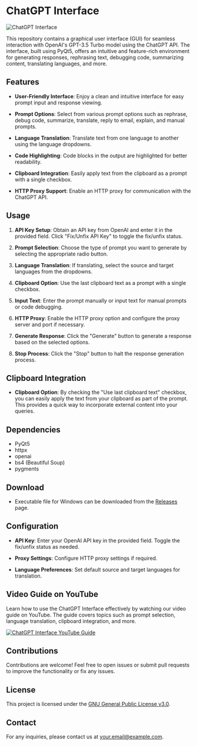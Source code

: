 # ChatGPT Interface

![ChatGPT Interface](https://github.com/I-A-Team/ChatGPT-UI/blob/main/icon.ico)

This repository contains a graphical user interface (GUI) for seamless interaction with OpenAI's GPT-3.5 Turbo model using the ChatGPT API. The interface, built using PyQt5, offers an intuitive and feature-rich environment for generating responses, rephrasing text, debugging code, summarizing content, translating languages, and more.

## Features

- **User-Friendly Interface**: Enjoy a clean and intuitive interface for easy prompt input and response viewing.

- **Prompt Options**: Select from various prompt options such as rephrase, debug code, summarize, translate, reply to email, explain, and manual prompts.

- **Language Translation**: Translate text from one language to another using the language dropdowns.

- **Code Highlighting**: Code blocks in the output are highlighted for better readability.

- **Clipboard Integration**: Easily apply text from the clipboard as a prompt with a single checkbox.

- **HTTP Proxy Support**: Enable an HTTP proxy for communication with the ChatGPT API.

## Usage

1. **API Key Setup**: Obtain an API key from OpenAI and enter it in the provided field. Click "Fix/Unfix API Key" to toggle the fix/unfix status.

2. **Prompt Selection**: Choose the type of prompt you want to generate by selecting the appropriate radio button.

3. **Language Translation**: If translating, select the source and target languages from the dropdowns.

4. **Clipboard Option**: Use the last clipboard text as a prompt with a single checkbox.

5. **Input Text**: Enter the prompt manually or input text for manual prompts or code debugging.

6. **HTTP Proxy**: Enable the HTTP proxy option and configure the proxy server and port if necessary.

7. **Generate Response**: Click the "Generate" button to generate a response based on the selected options.

8. **Stop Process**: Click the "Stop" button to halt the response generation process.

## Clipboard Integration

- **Clipboard Option**: By checking the "Use last clipboard text" checkbox, you can easily apply the text from your clipboard as part of the prompt. This provides a quick way to incorporate external content into your queries.

## Dependencies

- PyQt5
- httpx
- openai
- bs4 (Beautiful Soup)
- pygments

## Download

- Executable file for Windows can be downloaded from the [Releases](https://github.com/yourusername/chatgpt-interface/releases) page.

## Configuration

- **API Key**: Enter your OpenAI API key in the provided field. Toggle the fix/unfix status as needed.

- **Proxy Settings**: Configure HTTP proxy settings if required.

- **Language Preferences**: Set default source and target languages for translation.

## Video Guide on YouTube

Learn how to use the ChatGPT Interface effectively by watching our video guide on YouTube. The guide covers topics such as prompt selection, language translation, clipboard integration, and more. 

[![ChatGPT Interface YouTube Guide](path/to/your/youtube-thumbnail.png)](https://www.youtube.com/watch?v=yourvideoid)

## Contributions

Contributions are welcome! Feel free to open issues or submit pull requests to improve the functionality or fix any issues.

## License

This project is licensed under the [GNU General Public License v3.0](LICENSE).

## Contact

For any inquiries, please contact us at [your.email@example.com](mailto:your.email@example.com).
